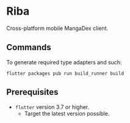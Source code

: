 # Riba

Cross-platform mobile MangaDex client.

## Commands

To generate required type adapters and such:

```
flutter packages pub run build_runner build
```

## Prerequisites

-   `flutter` version 3.7 or higher.
    -   Target the latest version possible.
